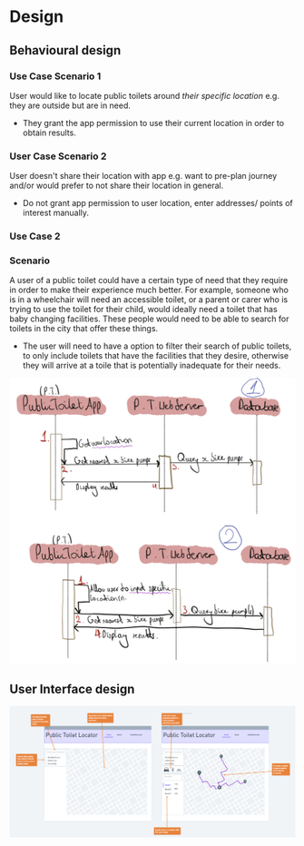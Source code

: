 # Design

## Behavioural design
### Use Case Scenario 1
User would like to locate public toilets around *their specific location* e.g. they are outside but are in need.
 - They grant the app permission to use their current location in order to obtain results.

### User Case Scenario 2
User doesn't share their location with app e.g. want to pre-plan journey and/or would prefer to not share their location in general.
 - Do not grant app permission to user location, enter addresses/ points of interest manually.

### Use Case 2
### Scenario
A user of a public toilet could have a certain type of need that they require in order to make their experience much better.
For example, someone who is in a wheelchair will need an accessible toilet, or a parent or carer who is trying to use the toilet for their child, would ideally need a toilet that has baby changing facilities. These people would need to be able to search for toilets in the city that offer these things.
- The user will need to have a option to filter their search of public toilets, to only include toilets that have the facilities that they desire, otherwise they will arrive at a toile that is potentially inadequate for their needs.


![Insert your Interaction/Sequence Diagrams for each use-case here.](images/sequence.png)

## User Interface design


![Insert your wireframe screenshots for each use-case here](images/wireframe1.png)
